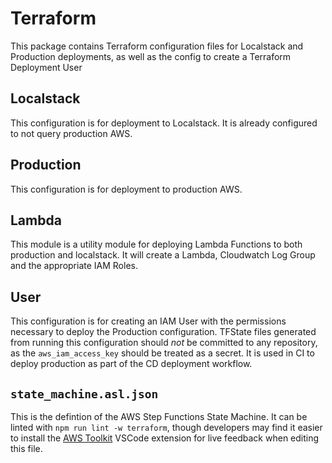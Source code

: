 # Terraform

This package contains Terraform configuration files for Localstack and Production deployments, as well as the config to create a Terraform Deployment User

## Localstack

This configuration is for deployment to Localstack. It is already configured to not query production AWS.

## Production

This configuration is for deployment to production AWS.

## Lambda

This module is a utility module for deploying Lambda Functions to both production and localstack. It will create a Lambda, Cloudwatch Log Group and the appropriate IAM Roles.

## User

This configuration is for creating an IAM User with the permissions necessary to deploy the Production configuration. TFState files generated from running this configuration should _not_ be committed to any repository, as the `aws_iam_access_key` should be treated as a secret. It is used in CI to deploy production as part of the CD deployment workflow.

## `state_machine.asl.json`

This is the defintion of the AWS Step Functions State Machine. It can be linted with `npm run lint -w terraform`, though developers may find it easier to install the [AWS Toolkit](https://marketplace.visualstudio.com/items?itemName=AmazonWebServices.aws-toolkit-vscode) VSCode extension for live feedback when editing this file.
